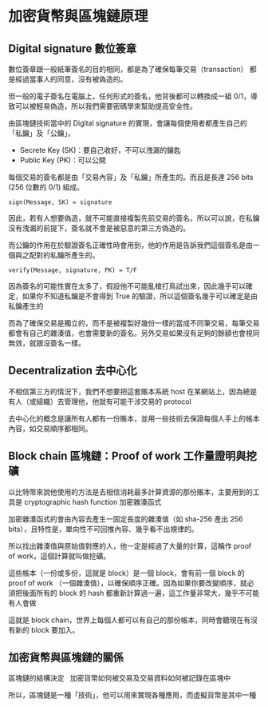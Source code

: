 # 加密貨幣與區塊鏈原理

## Digital signature 數位簽章

數位簽章跟一般紙筆簽名的目的相同，都是為了確保每筆交易（transaction） 都是經過當事人的同意，沒有被偽造的。

但一般的電子簽名在電腦上，任何形式的簽名，他背後都可以轉換成一組 0/1，導致可以被輕易偽造，所以我們需要密碼學來幫助提高安全性。

由區塊鏈技術當中的 Digital signature 的實現，會讓每個使用者都產生自己的 「私鑰」及「公鑰」。

- Secrete Key (SK)：要自己收好，不可以洩漏的鑰匙
- Public Key (PK)：可以公開

每個交易的簽名都是由「交易內容」及「私鑰」所產生的。而且是長達 256 bits (256 位數的 0/1) 組成。

`sign(Message, SK) = signature`

因此，若有人想要偽造，就不可能直接複製先前交易的簽名，所以可以說，在私鑰沒有洩漏的前提下，簽名就不會是被惡意的第三方偽造的。

而公鑰的作用在於驗證簽名正確性時會用到，他的作用是告訴我們這個簽名是由一個與之配對的私鑰所產生的。

`verify(Message, signature, PK) = T/F`

因為簽名的可能性實在太多了，假設他不可能亂槍打鳥試出來，因此幾乎可以確定，如果你不知道私鑰是不會得到 True 的驗證，所以這個簽名幾乎可以確定是由私鑰產生的

而為了確保交易是獨立的，而不是被複製好幾份一樣的當成不同筆交易，每筆交易都會有自己的雜湊值，也會需要新的簽名。另外交易如果沒有足夠的餘額也會視同無效，就跟沒簽名一樣。

## Decentralization 去中心化

不相信第三方的情況下，我們不想要把這套賬本系統 host 在某網站上，因為總是有人（或組織）去管理他，他就有可能干涉交易的 protocol

去中心化的概念是讓所有人都有一份賬本，並用一些技術去保證每個人手上的帳本內容，如交易順序都相同。

## Block chain 區塊鏈：Proof of work 工作量證明與挖礦

以比特幣來說他使用的方法是去相信消耗最多計算資源的那份賬本，主要用到的工具是 cryptographic hash function 加密雜湊函式

加密雜湊函式的會由內容去產生一固定長度的雜湊值（如 sha-256 產出 256 bits），且特性是，單向性不可回推內容、幾乎看不出規律的。

所以找出雜湊值與原始值對應的人，他一定是經過了大量的計算，這稱作 proof of work，這個計算就叫做挖礦。

這些帳本（一份或多份，這就是 block）是一個 block，會有前一個 block 的 proof of work （一個雜湊值），以確保順序正確。因為如果你要改變順序，就必須把後面所有的 block 的 hash 都重新計算過一遍，這工作量非常大，幾乎不可能有人會做

這就是 block chain，世界上每個人都可以有自己的那份帳本，同時會聽現在有沒有新的 block 要加入。

## 加密貨幣與區塊鏈的關係

區塊鏈的結構決定   加密貨幣如何被交易及交易資料如何被記錄在區塊中

所以，區塊鏈是一種「技術」，他可以用來實現各種應用，而虛擬貨幣是其中一種

